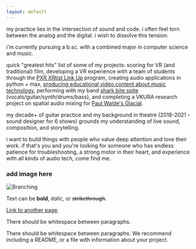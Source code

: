 ```yaml
---
layout: default
---
```

my practice lies in the intersection of sound and code. i often feel torn between the analog and the digital. i wish to dissolve this tension.

i'm currently pursuing a b.sc. with a combined major in computer science and music.

quick "greatest hits" list of some of my projects: scoring for VR (and traditional) film, developing a VR experience with a team of students through the [PXR XRtist Link Up](https://performanceandxr.com/initiatives/xrtist-link-up/) program, creating audio applications in python + max, [producing educational video content about music technology](https://youtu.be/va4UkxFtGmY), performing with my band [shark bite spite](https://sharkbitespite.carrd.co) (vocals/guitar/synth/drums/bass), and completing a VKURA research project on spatial audio mixing for [Paul Walde's Glacial](https://paulwalde.bandcamp.com/album/glacial?from=search&search_item_id=3876905523&search_item_type=a&search_match_part=?&search_page_id=3878063983&search_page_no=1&search_rank=1&search_sig=98c3993dd7d917ddb6fddd1c5b0318df). 

my decade+ of guitar practice and my background in theatre (2018-2021 - sound designer for 6 shows) grounds my understanding of live sound, composition, and storytelling.

i want to build things with people who value deep attention and love their work. if that's you and you're looking for someone who has endless patience for troubleshooting, a strong motor in their heart, and experience with all kinds of audio tech, come find me.

### add image here

![Branching](https://guides.github.com/activities/hello-world/branching.png)



Text can be **bold**, _italic_, or ~~strikethrough~~.

[Link to another page](./another-page.html).

There should be whitespace between paragraphs.

There should be whitespace between paragraphs. We recommend including a README, or a file with information about your project.
